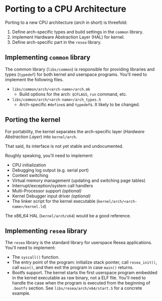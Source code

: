 # Porting to a CPU Architecture

Porting to a new CPU architecture (*arch* in short) is threefold:

1. Define arch-specific types and build settings in the `common` library.
2. Implement Hardware Abstraction Layer (HAL) for kernel.
3. Define arch-specific part in the `resea` library.

## Implementing `common` library
The common library (`libs/common`) is responsible for providing libraries and types (`typedef`) for both kernel and userspace programs. You'll need to implement
the following files.

- `libs/common/arch/<arch-name>/arch.mk`
  - Build options for the arch: `$CFLAGS`, `run` command, etc.
- `libs/common/arch/<arch-name>/arch_types.h`
  - Arch-specific `#define`s and `typedef`s. It likely to be changed.

## Porting the kernel
For portability, the kernel separates the arch-specific layer
(*Hardware Abstraction Layer*) into `kernel/arch`.

That said, its interface is not yet stable and undocumented.

Roughly speaking, you'll need to implement:

- CPU initialization
- Debugging log output (e.g. serial port)
- Context switching
- Virtual memory management (updating and switching page tables)
- Interrupt/exception/system call handlers
- Multi-Processor support *(optional)*
- Kernel Debugger input driver *(optional)*
- The linker script for the kernel executable (`kernel/arch/<arch-name>/kernel.ld`)

The x86_64 HAL (`kernel/arch/x64`) would be a good reference.

## Implementing `resea` library
The `resea` library is the standard library for userspace Resea applications.
You'll need to implement:

- The `syscall()` function.
- The entry point of the program: initialize stack pointer, call `resea_init()`,
  call `main()`, and then exit the program in case `main()` returns.
- Bootfs support. The kernel starts the first userspace program embedded in
  the kernel executable as raw binary, not a ELF file. You'll need to handle the
  case when the program is executed from the beginning of `.bootfs` section.
  See `libs/resea/arch/x64/start.S` for a concrete example.
